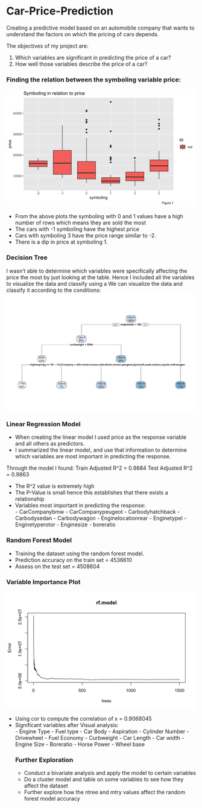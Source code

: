 # Car-Price-Prediction
Creating a predictive model based on an automobile company that wants to understand the factors on which the pricing of cars depends.

The objectives of my project are:
1. Which variables are significant in predicting the price of a car?
2. How well those variables describe the price of a car?

<h3>Finding the relation between the symboling variable price:</h3>

<img src="Code/img/symboling.png">

<ul>
<li> From the above plots the symboling with 0 and 1 values have a high number of rows which means they are sold the most </li>
<li>The cars with -1 symboling have the highest price</li>
<li>Cars with symboling 3 have the price range similar to -2.</li>
<li>There is a dip in price at symboling 1.</li>
</ul>

<h3>Decision Tree</h3>
I wasn’t able to determine which variables were specifically affecting the price the most by just looking at the table. Hence I included all the variables to visualize the data and classify using a We can visualize the data and classify it according to the conditions:

<img src="Code/img/datatrees.png">

<h3>Linear Regression Model</h3>
<ul>
<li>When creating the linear model I used price as the response variable and all others as predictors.</li>
<li>I summarized the linear model, and use that information to determine which variables are most important in predicting the response.</li>
</ul>

Through the model I found:
Train Adjusted R^2 = 0.9884
Test Adjusted R^2 = 0.9863

<ul>
<li>The R^2 value is extremely high</li>
<li>The P-Value is small hence this establishes that there exists a relationship</li>
<li>Variables most important in predicting the response:</li>
- CarCompanybmw
- CarCompanypeugeot
- Carbodyhatchback
- Carbodysedan
- Carbodywagon
- Enginelocationrear - Enginetypel
- Enginetyperotor
- Enginesize
- boreratio
</ul>

<h3>Random Forest Model</h3>
<ul>
<li>Training the dataset using the random forest model.</li>
<li> Prediction accuracy on the train set = 4536610</li>
<li>Assess on the test set = 4508604</li>
</ul>

<h3>Variable Importance Plot</h3>

<img src="Code/img/rfmodel.png">

<ul> 
<li>Using cor to compute the correlation of x = 0.9068045</li>
<li>Significant variables after Visual analysis:</li>
- Engine Type
- Fuel type
- Car Body
- Aspiration
- Cylinder Number
- Drivewheel
- Fuel Economy
- Curbweight - Car Length - Car width
- Engine Size - Boreratio
- Horse Power - Wheel base

<h3>Further Exploration</h3>
<ul>
<li>Conduct a bivariate analysis and apply the model to certain variables</li>
<li>Do a cluster model and table on some variables to see how they affect the dataset</li>
<li>Further explore how the ntree and mtry values affect the random forest model accuracy</li>
</ul>
